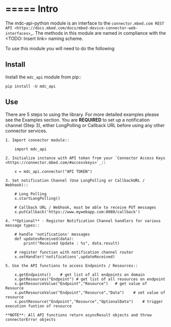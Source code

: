 =====
Intro
=====

The mdc-api-python module is an interface to the `connector.mbed.com REST API <https://docs.mbed.com/docs/mbed-device-connector-web-interfaces>`_.
The methods in this module are named in compliance with the <TODO: Insert link> naming scheme.

To use this module you will need to do the following

Install
-------
Install the ``mdc_api`` module from pip::

    pip install -U mdc_api

Use
---
There are 5 steps to using the library. For more detailed examples please see the Examples section.
You are **REQUIRED** to set up a notification channel (Step 3), either LongPolling or Callback URL before using any other connector services.

    1. Import connector module::

        import mdc_api
    
    2. Initialize instance with API token from your `Connector Access Keys <https://connector.mbed.com/#accesskeys>`_::

        x = mdc_api.connector("API TOKEN")
    
    3. Set notification Channel (Use LongPolling or CallbackURL / Webhook)::

        # Long Polling
        x.startLongPolling() 
        
        # Callback URL / Webhook, must be able to receive PUT messages
        x.putCallback('https://www.mywebapp.com:8080/callback') 

    4. **Optional** - Register Notification Channel handlers for various message types::

        # handle 'notifications' messages
        def updatesReceived(data):
            print("Received Update : %s", data.result)
        
        # register function with notification channel router
        x.setHandler('notifications',updateReceived)
    
    5. Use the API functions to access Endpoints / Resources::

        x.getEndpoints()    # get list of all endpoints on domain
        x.getResources("Endpoint") # get list of all resources on endpoint
        x.getResourceValue("Endpoint","Resource")   # get value of Resource
        x.putResourceValue("Endpoint","Resource","Data")    # set value of resource
        x.postResource("Endpoint","Resource","OptionalData")    # trigger execution funtion of resource
    
    **NOTE**: All API functions return asyncResult objects and throw connectorError objects